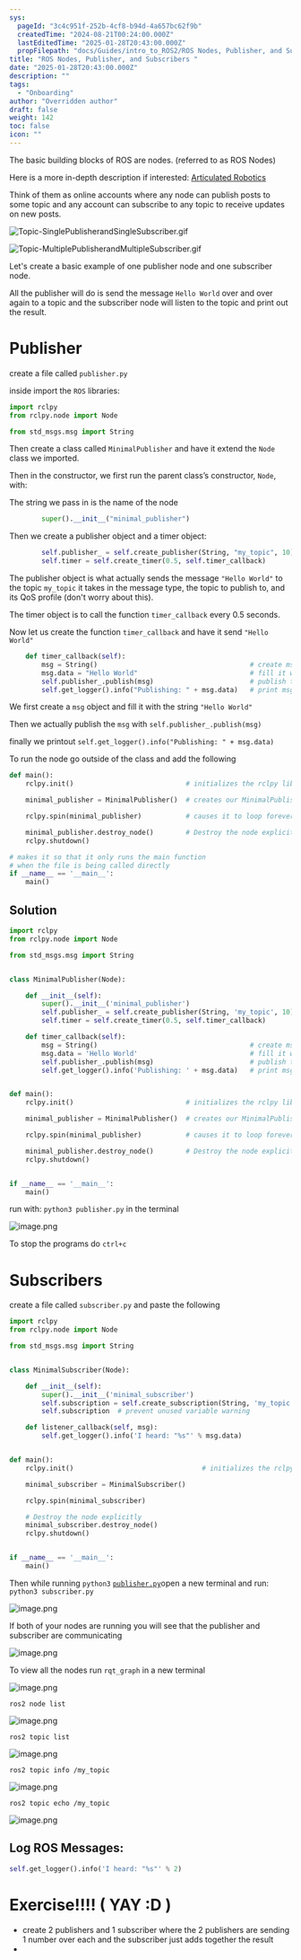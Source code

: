 ```yaml
---
sys:
  pageId: "3c4c951f-252b-4cf8-b94d-4a657bc62f9b"
  createdTime: "2024-08-21T00:24:00.000Z"
  lastEditedTime: "2025-01-28T20:43:00.000Z"
  propFilepath: "docs/Guides/intro_to_ROS2/ROS Nodes, Publisher, and Subscribers .md"
title: "ROS Nodes, Publisher, and Subscribers "
date: "2025-01-28T20:43:00.000Z"
description: ""
tags:
  - "Onboarding"
author: "Overridden author"
draft: false
weight: 142
toc: false
icon: ""
---
```


The basic building blocks of ROS are nodes. (referred to as ROS Nodes)

Here is a more in-depth description if interested: [Articulated Robotics](https://articulatedrobotics.xyz/tutorials/ready-for-ros/ros-overview#2-nodes)

Think of them as online accounts where any node can publish posts to some topic and any account can subscribe to any topic to receive updates on new posts.

![Topic-SinglePublisherandSingleSubscriber.gif](https://docs.ros.org/en/humble/_images/Topic-SinglePublisherandSingleSubscriber.gif)

![Topic-MultiplePublisherandMultipleSubscriber.gif](https://docs.ros.org/en/humble/_images/Topic-MultiplePublisherandMultipleSubscriber.gif)

Let's create a basic example of one publisher node and one subscriber node.

All the publisher will do is send the message `Hello World` over and over again to a topic and the subscriber node will listen to the topic and print out the result.

# Publisher

create a file called `publisher.py` 

inside import the `ROS` libraries:

```python
import rclpy
from rclpy.node import Node

from std_msgs.msg import String
```

Then create a class called `MinimalPublisher` and have it extend the `Node` class we imported.

Then in the constructor, we first run the parent class’s constructor, `Node`, with:

The string we pass in is the name of the node

```python
        super().__init__("minimal_publisher")
```

Then we create a publisher object and a timer object:

```python
        self.publisher_ = self.create_publisher(String, "my_topic", 10)
        self.timer = self.create_timer(0.5, self.timer_callback)
```

The publisher object is what actually sends the message `"Hello World"` to the topic `my_topic` it takes in the message type, the topic to publish to, and its QoS profile (don't worry about this).

The timer object is to call the function `timer_callback` every 0.5 seconds.

Now let us create the function `timer_callback` and have it send `"Hello World"`

```python
    def timer_callback(self):
        msg = String()                                      # create msg object
        msg.data = "Hello World"                            # fill it with data
        self.publisher_.publish(msg)                        # publish the message
        self.get_logger().info("Publishing: " + msg.data)   # print msg
```

We first create a `msg` object and fill it with the string `"Hello World"`

Then we actually publish the `msg` with `self.publisher_.publish(msg)`

finally we printout `self.get_logger().info("Publishing: " + msg.data)`

To run the node go outside of the class and add the following

```python
def main():
    rclpy.init()                            # initializes the rclpy library

    minimal_publisher = MinimalPublisher()  # creates our MinimalPublisher object

    rclpy.spin(minimal_publisher)           # causes it to loop forever

    minimal_publisher.destroy_node()        # Destroy the node explicitly
    rclpy.shutdown()

# makes it so that it only runs the main function
# when the file is being called directly
if __name__ == '__main__': 
    main()
```

## Solution

```python
import rclpy
from rclpy.node import Node

from std_msgs.msg import String


class MinimalPublisher(Node):

    def __init__(self):
        super().__init__('minimal_publisher')
        self.publisher_ = self.create_publisher(String, 'my_topic', 10)
        self.timer = self.create_timer(0.5, self.timer_callback)

    def timer_callback(self):
        msg = String()                                      # create msg object
        msg.data = 'Hello World'                            # fill it with data
        self.publisher_.publish(msg)                        # publish the message
        self.get_logger().info('Publishing: ' + msg.data)   # print msg


def main():
    rclpy.init()                            # initializes the rclpy library

    minimal_publisher = MinimalPublisher()  # creates our MinimalPublisher object

    rclpy.spin(minimal_publisher)           # causes it to loop forever

    minimal_publisher.destroy_node()        # Destroy the node explicitly
    rclpy.shutdown()


if __name__ == '__main__':
    main()
```

run with: `python3 publisher.py` in the terminal

![image.png](https://prod-files-secure.s3.us-west-2.amazonaws.com/d518164a-d88e-44d1-a4ee-3adb3bd8bce0/9214accb-ad5b-44f1-a31c-b3167c59138b/image.png?X-Amz-Algorithm=AWS4-HMAC-SHA256&X-Amz-Content-Sha256=UNSIGNED-PAYLOAD&X-Amz-Credential=ASIAZI2LB46677T6VFAE%2F20250515%2Fus-west-2%2Fs3%2Faws4_request&X-Amz-Date=20250515T230841Z&X-Amz-Expires=3600&X-Amz-Security-Token=IQoJb3JpZ2luX2VjEH8aCXVzLXdlc3QtMiJHMEUCIQD6zKacQBTlhGu4o%2BCyUesNDIjVE90GvrW4CopSwhzSSAIgLL09XClz%2FeSHIJlZgenKqxnYQU2KoSY3laEaZzZ6wbIq%2FwMIOBAAGgw2Mzc0MjMxODM4MDUiDP0Lmclp9SpXsrwmSCrcA%2BS0A4howwkS8oQs4oszPLiU7NXs8bGEOiXBiijvPCmR8g7KRgGGEDbhTja6kJmd21pPqFnsIzZLbsb9D18YGvQezxmf%2BzLsPtO2sSvxWj5uT7tzkou3MmoowfHaiBIGsCGFnfUSFPrJOF5IvVDsDAktBFg4QjsTS2z1ONo5R22w9UJepG7%2Bg5cVQ6o5UaNnpNsStswsNAcLizlatsrAHhNIkI2xcRDwI6N1bxpyH7fjRwYW1vML6ZB5v%2BrwlujW6AyURM%2F%2Ftaua3CvUeBYwEmy7jDcfX4r3RrLcg42hIqBzCD4CSlN8VjK4v3oe8o7wCVJY9bV8k8Kvx8%2B0Z3ElQ5VweD30aZoDpljvei1MpZczx%2FFyDZi4AA31kirt1wJsEDboXu7TJFttxDaFy1zAIiZPEzBBx1Ab4jmhQTovKvMHkYBXhmG1hcfCUpzVmJ3OSsUQ70QYl6kIigSXV5GF87P3wDulZozOToS%2FRe156a9c1pokpUN03yggmuNSQ5kN3kMzHYO8Uqwl1t35VNSUOo9LjR34bmJPABTf3LIU6NYwf8eIPJMVYdIjSIW47XFrchFURM9rqQN8vZqqu8dGJ2A60t1tgzB7Bep%2BXntkdsFwMDoFo7UDQUUrsQJ4MOPimcEGOqUBz6gAPvQEdJagJtcmPbW5vOec%2B7IWHEZilKlllA8npf6XztsL%2BwKVwP7CXwq%2FF4Zf0xbbNu6lOb9CTtRHikmeZq8Vkv8gVwM9PcjdLD5KiKK5Pt39gjom6YGc5kzJlhxKMmvgOGQPd094HukOYMO8qoC8Bv2zZfZL5mG6H8UoP7V%2FAO5%2Bc7jjX2dUZr7YyV3pykTYB06BsvidWbX47AUa%2BfvvY3EW&X-Amz-Signature=e6343be12da0986fc5aec86b3b58b5e6d8f502e0d875ab49a95e0f302e532ba5&X-Amz-SignedHeaders=host&x-id=GetObject)

To stop the programs do `ctrl+c`

# Subscribers

create a file called `subscriber.py` and paste the following

```python
import rclpy
from rclpy.node import Node

from std_msgs.msg import String


class MinimalSubscriber(Node):

    def __init__(self):
        super().__init__('minimal_subscriber')
        self.subscription = self.create_subscription(String, 'my_topic', self.listener_callback, 10)
        self.subscription  # prevent unused variable warning

    def listener_callback(self, msg):
        self.get_logger().info('I heard: "%s"' % msg.data)


def main():
    rclpy.init()                                # initializes the rclpy library

    minimal_subscriber = MinimalSubscriber()

    rclpy.spin(minimal_subscriber)

    # Destroy the node explicitly
    minimal_subscriber.destroy_node()
    rclpy.shutdown()


if __name__ == '__main__':
    main()
```

Then while running `python3` [`publisher.py`](http://publisher.py/)open a new terminal and run: `python3 subscriber.py` 

![image.png](https://prod-files-secure.s3.us-west-2.amazonaws.com/d518164a-d88e-44d1-a4ee-3adb3bd8bce0/611fccf2-c738-4dbd-94e9-98f209092866/image.png?X-Amz-Algorithm=AWS4-HMAC-SHA256&X-Amz-Content-Sha256=UNSIGNED-PAYLOAD&X-Amz-Credential=ASIAZI2LB46677T6VFAE%2F20250515%2Fus-west-2%2Fs3%2Faws4_request&X-Amz-Date=20250515T230841Z&X-Amz-Expires=3600&X-Amz-Security-Token=IQoJb3JpZ2luX2VjEH8aCXVzLXdlc3QtMiJHMEUCIQD6zKacQBTlhGu4o%2BCyUesNDIjVE90GvrW4CopSwhzSSAIgLL09XClz%2FeSHIJlZgenKqxnYQU2KoSY3laEaZzZ6wbIq%2FwMIOBAAGgw2Mzc0MjMxODM4MDUiDP0Lmclp9SpXsrwmSCrcA%2BS0A4howwkS8oQs4oszPLiU7NXs8bGEOiXBiijvPCmR8g7KRgGGEDbhTja6kJmd21pPqFnsIzZLbsb9D18YGvQezxmf%2BzLsPtO2sSvxWj5uT7tzkou3MmoowfHaiBIGsCGFnfUSFPrJOF5IvVDsDAktBFg4QjsTS2z1ONo5R22w9UJepG7%2Bg5cVQ6o5UaNnpNsStswsNAcLizlatsrAHhNIkI2xcRDwI6N1bxpyH7fjRwYW1vML6ZB5v%2BrwlujW6AyURM%2F%2Ftaua3CvUeBYwEmy7jDcfX4r3RrLcg42hIqBzCD4CSlN8VjK4v3oe8o7wCVJY9bV8k8Kvx8%2B0Z3ElQ5VweD30aZoDpljvei1MpZczx%2FFyDZi4AA31kirt1wJsEDboXu7TJFttxDaFy1zAIiZPEzBBx1Ab4jmhQTovKvMHkYBXhmG1hcfCUpzVmJ3OSsUQ70QYl6kIigSXV5GF87P3wDulZozOToS%2FRe156a9c1pokpUN03yggmuNSQ5kN3kMzHYO8Uqwl1t35VNSUOo9LjR34bmJPABTf3LIU6NYwf8eIPJMVYdIjSIW47XFrchFURM9rqQN8vZqqu8dGJ2A60t1tgzB7Bep%2BXntkdsFwMDoFo7UDQUUrsQJ4MOPimcEGOqUBz6gAPvQEdJagJtcmPbW5vOec%2B7IWHEZilKlllA8npf6XztsL%2BwKVwP7CXwq%2FF4Zf0xbbNu6lOb9CTtRHikmeZq8Vkv8gVwM9PcjdLD5KiKK5Pt39gjom6YGc5kzJlhxKMmvgOGQPd094HukOYMO8qoC8Bv2zZfZL5mG6H8UoP7V%2FAO5%2Bc7jjX2dUZr7YyV3pykTYB06BsvidWbX47AUa%2BfvvY3EW&X-Amz-Signature=7a1749be7c9d0e8b0d1de58182fcd370610f1b3ac7b20a89f462050fefa63833&X-Amz-SignedHeaders=host&x-id=GetObject)

If both of your nodes are running you will see that the publisher and subscriber are communicating

![image.png](https://prod-files-secure.s3.us-west-2.amazonaws.com/d518164a-d88e-44d1-a4ee-3adb3bd8bce0/eea428b5-1cf0-43bb-a30b-81cbaf6c5c78/image.png?X-Amz-Algorithm=AWS4-HMAC-SHA256&X-Amz-Content-Sha256=UNSIGNED-PAYLOAD&X-Amz-Credential=ASIAZI2LB46677T6VFAE%2F20250515%2Fus-west-2%2Fs3%2Faws4_request&X-Amz-Date=20250515T230841Z&X-Amz-Expires=3600&X-Amz-Security-Token=IQoJb3JpZ2luX2VjEH8aCXVzLXdlc3QtMiJHMEUCIQD6zKacQBTlhGu4o%2BCyUesNDIjVE90GvrW4CopSwhzSSAIgLL09XClz%2FeSHIJlZgenKqxnYQU2KoSY3laEaZzZ6wbIq%2FwMIOBAAGgw2Mzc0MjMxODM4MDUiDP0Lmclp9SpXsrwmSCrcA%2BS0A4howwkS8oQs4oszPLiU7NXs8bGEOiXBiijvPCmR8g7KRgGGEDbhTja6kJmd21pPqFnsIzZLbsb9D18YGvQezxmf%2BzLsPtO2sSvxWj5uT7tzkou3MmoowfHaiBIGsCGFnfUSFPrJOF5IvVDsDAktBFg4QjsTS2z1ONo5R22w9UJepG7%2Bg5cVQ6o5UaNnpNsStswsNAcLizlatsrAHhNIkI2xcRDwI6N1bxpyH7fjRwYW1vML6ZB5v%2BrwlujW6AyURM%2F%2Ftaua3CvUeBYwEmy7jDcfX4r3RrLcg42hIqBzCD4CSlN8VjK4v3oe8o7wCVJY9bV8k8Kvx8%2B0Z3ElQ5VweD30aZoDpljvei1MpZczx%2FFyDZi4AA31kirt1wJsEDboXu7TJFttxDaFy1zAIiZPEzBBx1Ab4jmhQTovKvMHkYBXhmG1hcfCUpzVmJ3OSsUQ70QYl6kIigSXV5GF87P3wDulZozOToS%2FRe156a9c1pokpUN03yggmuNSQ5kN3kMzHYO8Uqwl1t35VNSUOo9LjR34bmJPABTf3LIU6NYwf8eIPJMVYdIjSIW47XFrchFURM9rqQN8vZqqu8dGJ2A60t1tgzB7Bep%2BXntkdsFwMDoFo7UDQUUrsQJ4MOPimcEGOqUBz6gAPvQEdJagJtcmPbW5vOec%2B7IWHEZilKlllA8npf6XztsL%2BwKVwP7CXwq%2FF4Zf0xbbNu6lOb9CTtRHikmeZq8Vkv8gVwM9PcjdLD5KiKK5Pt39gjom6YGc5kzJlhxKMmvgOGQPd094HukOYMO8qoC8Bv2zZfZL5mG6H8UoP7V%2FAO5%2Bc7jjX2dUZr7YyV3pykTYB06BsvidWbX47AUa%2BfvvY3EW&X-Amz-Signature=486cb2dca216fec56e70504e2a03a74349d08320be9903f368880626c72275fe&X-Amz-SignedHeaders=host&x-id=GetObject)

To view all the nodes run `rqt_graph` in a new terminal

![image.png](https://prod-files-secure.s3.us-west-2.amazonaws.com/d518164a-d88e-44d1-a4ee-3adb3bd8bce0/1d98e964-4318-4d62-b5c4-8c8f78368598/image.png?X-Amz-Algorithm=AWS4-HMAC-SHA256&X-Amz-Content-Sha256=UNSIGNED-PAYLOAD&X-Amz-Credential=ASIAZI2LB46677T6VFAE%2F20250515%2Fus-west-2%2Fs3%2Faws4_request&X-Amz-Date=20250515T230841Z&X-Amz-Expires=3600&X-Amz-Security-Token=IQoJb3JpZ2luX2VjEH8aCXVzLXdlc3QtMiJHMEUCIQD6zKacQBTlhGu4o%2BCyUesNDIjVE90GvrW4CopSwhzSSAIgLL09XClz%2FeSHIJlZgenKqxnYQU2KoSY3laEaZzZ6wbIq%2FwMIOBAAGgw2Mzc0MjMxODM4MDUiDP0Lmclp9SpXsrwmSCrcA%2BS0A4howwkS8oQs4oszPLiU7NXs8bGEOiXBiijvPCmR8g7KRgGGEDbhTja6kJmd21pPqFnsIzZLbsb9D18YGvQezxmf%2BzLsPtO2sSvxWj5uT7tzkou3MmoowfHaiBIGsCGFnfUSFPrJOF5IvVDsDAktBFg4QjsTS2z1ONo5R22w9UJepG7%2Bg5cVQ6o5UaNnpNsStswsNAcLizlatsrAHhNIkI2xcRDwI6N1bxpyH7fjRwYW1vML6ZB5v%2BrwlujW6AyURM%2F%2Ftaua3CvUeBYwEmy7jDcfX4r3RrLcg42hIqBzCD4CSlN8VjK4v3oe8o7wCVJY9bV8k8Kvx8%2B0Z3ElQ5VweD30aZoDpljvei1MpZczx%2FFyDZi4AA31kirt1wJsEDboXu7TJFttxDaFy1zAIiZPEzBBx1Ab4jmhQTovKvMHkYBXhmG1hcfCUpzVmJ3OSsUQ70QYl6kIigSXV5GF87P3wDulZozOToS%2FRe156a9c1pokpUN03yggmuNSQ5kN3kMzHYO8Uqwl1t35VNSUOo9LjR34bmJPABTf3LIU6NYwf8eIPJMVYdIjSIW47XFrchFURM9rqQN8vZqqu8dGJ2A60t1tgzB7Bep%2BXntkdsFwMDoFo7UDQUUrsQJ4MOPimcEGOqUBz6gAPvQEdJagJtcmPbW5vOec%2B7IWHEZilKlllA8npf6XztsL%2BwKVwP7CXwq%2FF4Zf0xbbNu6lOb9CTtRHikmeZq8Vkv8gVwM9PcjdLD5KiKK5Pt39gjom6YGc5kzJlhxKMmvgOGQPd094HukOYMO8qoC8Bv2zZfZL5mG6H8UoP7V%2FAO5%2Bc7jjX2dUZr7YyV3pykTYB06BsvidWbX47AUa%2BfvvY3EW&X-Amz-Signature=78ca7728d36a57734080d924319b9a418780ecac65cf19d511fca940dd087ea8&X-Amz-SignedHeaders=host&x-id=GetObject)

`ros2 node list`

![image.png](https://prod-files-secure.s3.us-west-2.amazonaws.com/d518164a-d88e-44d1-a4ee-3adb3bd8bce0/680ac8cf-e6d9-4164-9ece-5b9a6fccffee/image.png?X-Amz-Algorithm=AWS4-HMAC-SHA256&X-Amz-Content-Sha256=UNSIGNED-PAYLOAD&X-Amz-Credential=ASIAZI2LB46677T6VFAE%2F20250515%2Fus-west-2%2Fs3%2Faws4_request&X-Amz-Date=20250515T230841Z&X-Amz-Expires=3600&X-Amz-Security-Token=IQoJb3JpZ2luX2VjEH8aCXVzLXdlc3QtMiJHMEUCIQD6zKacQBTlhGu4o%2BCyUesNDIjVE90GvrW4CopSwhzSSAIgLL09XClz%2FeSHIJlZgenKqxnYQU2KoSY3laEaZzZ6wbIq%2FwMIOBAAGgw2Mzc0MjMxODM4MDUiDP0Lmclp9SpXsrwmSCrcA%2BS0A4howwkS8oQs4oszPLiU7NXs8bGEOiXBiijvPCmR8g7KRgGGEDbhTja6kJmd21pPqFnsIzZLbsb9D18YGvQezxmf%2BzLsPtO2sSvxWj5uT7tzkou3MmoowfHaiBIGsCGFnfUSFPrJOF5IvVDsDAktBFg4QjsTS2z1ONo5R22w9UJepG7%2Bg5cVQ6o5UaNnpNsStswsNAcLizlatsrAHhNIkI2xcRDwI6N1bxpyH7fjRwYW1vML6ZB5v%2BrwlujW6AyURM%2F%2Ftaua3CvUeBYwEmy7jDcfX4r3RrLcg42hIqBzCD4CSlN8VjK4v3oe8o7wCVJY9bV8k8Kvx8%2B0Z3ElQ5VweD30aZoDpljvei1MpZczx%2FFyDZi4AA31kirt1wJsEDboXu7TJFttxDaFy1zAIiZPEzBBx1Ab4jmhQTovKvMHkYBXhmG1hcfCUpzVmJ3OSsUQ70QYl6kIigSXV5GF87P3wDulZozOToS%2FRe156a9c1pokpUN03yggmuNSQ5kN3kMzHYO8Uqwl1t35VNSUOo9LjR34bmJPABTf3LIU6NYwf8eIPJMVYdIjSIW47XFrchFURM9rqQN8vZqqu8dGJ2A60t1tgzB7Bep%2BXntkdsFwMDoFo7UDQUUrsQJ4MOPimcEGOqUBz6gAPvQEdJagJtcmPbW5vOec%2B7IWHEZilKlllA8npf6XztsL%2BwKVwP7CXwq%2FF4Zf0xbbNu6lOb9CTtRHikmeZq8Vkv8gVwM9PcjdLD5KiKK5Pt39gjom6YGc5kzJlhxKMmvgOGQPd094HukOYMO8qoC8Bv2zZfZL5mG6H8UoP7V%2FAO5%2Bc7jjX2dUZr7YyV3pykTYB06BsvidWbX47AUa%2BfvvY3EW&X-Amz-Signature=5a2013d8104751fae3c4d504c8d5b2414e6f18403638a88dfc5ee141a11a2b0e&X-Amz-SignedHeaders=host&x-id=GetObject)

`ros2 topic list`

![image.png](https://prod-files-secure.s3.us-west-2.amazonaws.com/d518164a-d88e-44d1-a4ee-3adb3bd8bce0/eee2ebe1-27ef-4a4a-96fb-2ca54126fb29/image.png?X-Amz-Algorithm=AWS4-HMAC-SHA256&X-Amz-Content-Sha256=UNSIGNED-PAYLOAD&X-Amz-Credential=ASIAZI2LB46677T6VFAE%2F20250515%2Fus-west-2%2Fs3%2Faws4_request&X-Amz-Date=20250515T230841Z&X-Amz-Expires=3600&X-Amz-Security-Token=IQoJb3JpZ2luX2VjEH8aCXVzLXdlc3QtMiJHMEUCIQD6zKacQBTlhGu4o%2BCyUesNDIjVE90GvrW4CopSwhzSSAIgLL09XClz%2FeSHIJlZgenKqxnYQU2KoSY3laEaZzZ6wbIq%2FwMIOBAAGgw2Mzc0MjMxODM4MDUiDP0Lmclp9SpXsrwmSCrcA%2BS0A4howwkS8oQs4oszPLiU7NXs8bGEOiXBiijvPCmR8g7KRgGGEDbhTja6kJmd21pPqFnsIzZLbsb9D18YGvQezxmf%2BzLsPtO2sSvxWj5uT7tzkou3MmoowfHaiBIGsCGFnfUSFPrJOF5IvVDsDAktBFg4QjsTS2z1ONo5R22w9UJepG7%2Bg5cVQ6o5UaNnpNsStswsNAcLizlatsrAHhNIkI2xcRDwI6N1bxpyH7fjRwYW1vML6ZB5v%2BrwlujW6AyURM%2F%2Ftaua3CvUeBYwEmy7jDcfX4r3RrLcg42hIqBzCD4CSlN8VjK4v3oe8o7wCVJY9bV8k8Kvx8%2B0Z3ElQ5VweD30aZoDpljvei1MpZczx%2FFyDZi4AA31kirt1wJsEDboXu7TJFttxDaFy1zAIiZPEzBBx1Ab4jmhQTovKvMHkYBXhmG1hcfCUpzVmJ3OSsUQ70QYl6kIigSXV5GF87P3wDulZozOToS%2FRe156a9c1pokpUN03yggmuNSQ5kN3kMzHYO8Uqwl1t35VNSUOo9LjR34bmJPABTf3LIU6NYwf8eIPJMVYdIjSIW47XFrchFURM9rqQN8vZqqu8dGJ2A60t1tgzB7Bep%2BXntkdsFwMDoFo7UDQUUrsQJ4MOPimcEGOqUBz6gAPvQEdJagJtcmPbW5vOec%2B7IWHEZilKlllA8npf6XztsL%2BwKVwP7CXwq%2FF4Zf0xbbNu6lOb9CTtRHikmeZq8Vkv8gVwM9PcjdLD5KiKK5Pt39gjom6YGc5kzJlhxKMmvgOGQPd094HukOYMO8qoC8Bv2zZfZL5mG6H8UoP7V%2FAO5%2Bc7jjX2dUZr7YyV3pykTYB06BsvidWbX47AUa%2BfvvY3EW&X-Amz-Signature=09951869add5cc4b516aa637dd32e7b98eb52c15122ec00feee2f80629a8dd7c&X-Amz-SignedHeaders=host&x-id=GetObject)

`ros2 topic info /my_topic`

![image.png](https://prod-files-secure.s3.us-west-2.amazonaws.com/d518164a-d88e-44d1-a4ee-3adb3bd8bce0/6288ef12-cb9e-406f-b9eb-65feed3a9011/image.png?X-Amz-Algorithm=AWS4-HMAC-SHA256&X-Amz-Content-Sha256=UNSIGNED-PAYLOAD&X-Amz-Credential=ASIAZI2LB46677T6VFAE%2F20250515%2Fus-west-2%2Fs3%2Faws4_request&X-Amz-Date=20250515T230841Z&X-Amz-Expires=3600&X-Amz-Security-Token=IQoJb3JpZ2luX2VjEH8aCXVzLXdlc3QtMiJHMEUCIQD6zKacQBTlhGu4o%2BCyUesNDIjVE90GvrW4CopSwhzSSAIgLL09XClz%2FeSHIJlZgenKqxnYQU2KoSY3laEaZzZ6wbIq%2FwMIOBAAGgw2Mzc0MjMxODM4MDUiDP0Lmclp9SpXsrwmSCrcA%2BS0A4howwkS8oQs4oszPLiU7NXs8bGEOiXBiijvPCmR8g7KRgGGEDbhTja6kJmd21pPqFnsIzZLbsb9D18YGvQezxmf%2BzLsPtO2sSvxWj5uT7tzkou3MmoowfHaiBIGsCGFnfUSFPrJOF5IvVDsDAktBFg4QjsTS2z1ONo5R22w9UJepG7%2Bg5cVQ6o5UaNnpNsStswsNAcLizlatsrAHhNIkI2xcRDwI6N1bxpyH7fjRwYW1vML6ZB5v%2BrwlujW6AyURM%2F%2Ftaua3CvUeBYwEmy7jDcfX4r3RrLcg42hIqBzCD4CSlN8VjK4v3oe8o7wCVJY9bV8k8Kvx8%2B0Z3ElQ5VweD30aZoDpljvei1MpZczx%2FFyDZi4AA31kirt1wJsEDboXu7TJFttxDaFy1zAIiZPEzBBx1Ab4jmhQTovKvMHkYBXhmG1hcfCUpzVmJ3OSsUQ70QYl6kIigSXV5GF87P3wDulZozOToS%2FRe156a9c1pokpUN03yggmuNSQ5kN3kMzHYO8Uqwl1t35VNSUOo9LjR34bmJPABTf3LIU6NYwf8eIPJMVYdIjSIW47XFrchFURM9rqQN8vZqqu8dGJ2A60t1tgzB7Bep%2BXntkdsFwMDoFo7UDQUUrsQJ4MOPimcEGOqUBz6gAPvQEdJagJtcmPbW5vOec%2B7IWHEZilKlllA8npf6XztsL%2BwKVwP7CXwq%2FF4Zf0xbbNu6lOb9CTtRHikmeZq8Vkv8gVwM9PcjdLD5KiKK5Pt39gjom6YGc5kzJlhxKMmvgOGQPd094HukOYMO8qoC8Bv2zZfZL5mG6H8UoP7V%2FAO5%2Bc7jjX2dUZr7YyV3pykTYB06BsvidWbX47AUa%2BfvvY3EW&X-Amz-Signature=18ada54359064e3e60a1b8060236ec8d643c99c62baa68b93552d5408f8d0d40&X-Amz-SignedHeaders=host&x-id=GetObject)

`ros2 topic echo /my_topic`

![image.png](https://prod-files-secure.s3.us-west-2.amazonaws.com/d518164a-d88e-44d1-a4ee-3adb3bd8bce0/0a6fcb4d-422d-4a6c-a803-749ef4adf2c6/image.png?X-Amz-Algorithm=AWS4-HMAC-SHA256&X-Amz-Content-Sha256=UNSIGNED-PAYLOAD&X-Amz-Credential=ASIAZI2LB46677T6VFAE%2F20250515%2Fus-west-2%2Fs3%2Faws4_request&X-Amz-Date=20250515T230841Z&X-Amz-Expires=3600&X-Amz-Security-Token=IQoJb3JpZ2luX2VjEH8aCXVzLXdlc3QtMiJHMEUCIQD6zKacQBTlhGu4o%2BCyUesNDIjVE90GvrW4CopSwhzSSAIgLL09XClz%2FeSHIJlZgenKqxnYQU2KoSY3laEaZzZ6wbIq%2FwMIOBAAGgw2Mzc0MjMxODM4MDUiDP0Lmclp9SpXsrwmSCrcA%2BS0A4howwkS8oQs4oszPLiU7NXs8bGEOiXBiijvPCmR8g7KRgGGEDbhTja6kJmd21pPqFnsIzZLbsb9D18YGvQezxmf%2BzLsPtO2sSvxWj5uT7tzkou3MmoowfHaiBIGsCGFnfUSFPrJOF5IvVDsDAktBFg4QjsTS2z1ONo5R22w9UJepG7%2Bg5cVQ6o5UaNnpNsStswsNAcLizlatsrAHhNIkI2xcRDwI6N1bxpyH7fjRwYW1vML6ZB5v%2BrwlujW6AyURM%2F%2Ftaua3CvUeBYwEmy7jDcfX4r3RrLcg42hIqBzCD4CSlN8VjK4v3oe8o7wCVJY9bV8k8Kvx8%2B0Z3ElQ5VweD30aZoDpljvei1MpZczx%2FFyDZi4AA31kirt1wJsEDboXu7TJFttxDaFy1zAIiZPEzBBx1Ab4jmhQTovKvMHkYBXhmG1hcfCUpzVmJ3OSsUQ70QYl6kIigSXV5GF87P3wDulZozOToS%2FRe156a9c1pokpUN03yggmuNSQ5kN3kMzHYO8Uqwl1t35VNSUOo9LjR34bmJPABTf3LIU6NYwf8eIPJMVYdIjSIW47XFrchFURM9rqQN8vZqqu8dGJ2A60t1tgzB7Bep%2BXntkdsFwMDoFo7UDQUUrsQJ4MOPimcEGOqUBz6gAPvQEdJagJtcmPbW5vOec%2B7IWHEZilKlllA8npf6XztsL%2BwKVwP7CXwq%2FF4Zf0xbbNu6lOb9CTtRHikmeZq8Vkv8gVwM9PcjdLD5KiKK5Pt39gjom6YGc5kzJlhxKMmvgOGQPd094HukOYMO8qoC8Bv2zZfZL5mG6H8UoP7V%2FAO5%2Bc7jjX2dUZr7YyV3pykTYB06BsvidWbX47AUa%2BfvvY3EW&X-Amz-Signature=c667bb181ab1ddbb20114aca0e062ae708ab9a9687e7774314de575452bcbe54&X-Amz-SignedHeaders=host&x-id=GetObject)

## Log ROS Messages:

```python
self.get_logger().info('I heard: "%s"' % 2)
```

# Exercise!!!! ( YAY :D )

- create 2 publishers and 1 subscriber where the 2 publishers are sending 1 number over each and the subscriber just adds together the result
- 
